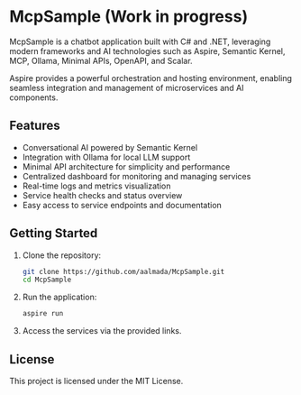 # McpSample (Work in progress)

McpSample is a chatbot application built with C# and .NET, leveraging modern frameworks and AI technologies such as Aspire, Semantic Kernel, MCP, Ollama, Minimal APIs, OpenAPI, and Scalar.

Aspire provides a powerful orchestration and hosting environment, enabling seamless integration and management of microservices and AI components.

## Features

- Conversational AI powered by Semantic Kernel
- Integration with Ollama for local LLM support
- Minimal API architecture for simplicity and performance
- Centralized dashboard for monitoring and managing services
- Real-time logs and metrics visualization
- Service health checks and status overview
- Easy access to service endpoints and documentation

## Getting Started

1. Clone the repository:
    ```bash
    git clone https://github.com/aalmada/McpSample.git
    cd McpSample
    ```

2. Run the application:
    ```bash
    aspire run
    ```

3. Access the services via the provided links.

## License

This project is licensed under the MIT License.

